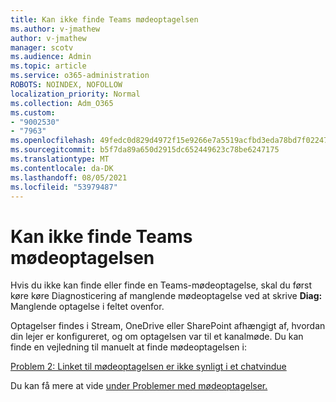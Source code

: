 ```yaml
---
title: Kan ikke finde Teams mødeoptagelsen
ms.author: v-jmathew
author: v-jmathew
manager: scotv
ms.audience: Admin
ms.topic: article
ms.service: o365-administration
ROBOTS: NOINDEX, NOFOLLOW
localization_priority: Normal
ms.collection: Adm_O365
ms.custom:
- "9002530"
- "7963"
ms.openlocfilehash: 49fedc0d829d4972f15e9266e7a5519acfbd3eda78bd7f022477060523b9afd3
ms.sourcegitcommit: b5f7da89a650d2915dc652449623c78be6247175
ms.translationtype: MT
ms.contentlocale: da-DK
ms.lasthandoff: 08/05/2021
ms.locfileid: "53979487"
---
```

# <a name="cant-find-the-teams-meeting-recording"></a>Kan ikke finde Teams mødeoptagelsen

Hvis du ikke kan finde eller finde en Teams-mødeoptagelse, skal du først køre køre Diagnosticering af manglende mødeoptagelse ved at skrive **Diag:** Manglende optagelse i feltet ovenfor. 

Optagelser findes i Stream, OneDrive eller SharePoint afhængigt af, hvordan din lejer er konfigureret, og om optagelsen var til et kanalmøde. Du kan finde en vejledning til manuelt at finde mødeoptagelsen i: 

[Problem 2: Linket til mødeoptagelsen er ikke synligt i et chatvindue](/microsoftteams/troubleshoot/meetings/troubleshoot-meeting-recording-issues#issue-2-the-meeting-recording-link-isnt-visible-in-a-chat-window)

Du kan få mere at vide [under Problemer med mødeoptagelser.](/microsoftteams/troubleshoot/meetings/troubleshoot-meeting-recording-issues)
